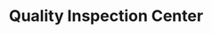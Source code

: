---
title: "Quality Inspection Center"
url: /cary/quality-inspection-center/
shop: Autowerkstatt
---